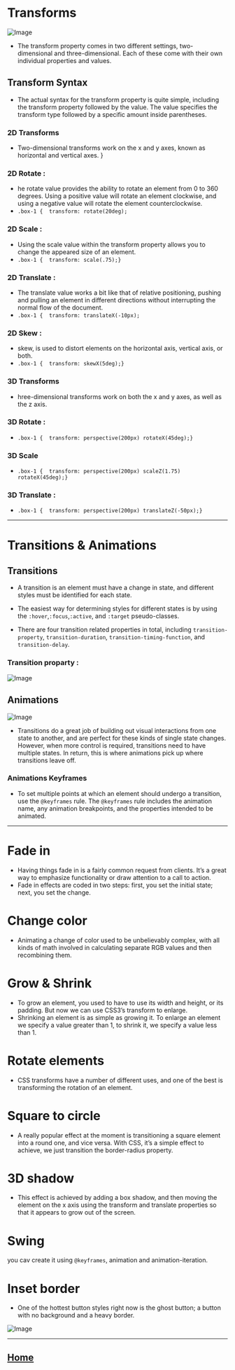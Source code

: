 # Transforms 

![Image](https://www.htmldog.com/figures/transform.png)

* The transform property comes in two different settings, two-dimensional and three-dimensional. Each of these come with their own individual properties and values.

## Transform Syntax
* The actual syntax for the transform property is quite simple, including the transform property followed by the value. The value specifies the transform type followed by a specific amount inside parentheses.

### 2D Transforms 
* Two-dimensional transforms work on the x and y axes, known as horizontal and vertical axes. 
}


### 2D Rotate :
* he rotate value provides the ability to rotate an element from 0 to 360 degrees. Using a positive value will rotate an element clockwise, and using a negative value will rotate the element counterclockwise.
* `.box-1 {  transform: rotate(20deg);`

### 2D Scale :
* Using the scale value within the transform property allows you to change the appeared size of an element. 
* `.box-1 {  transform: scale(.75);}`

### 2D Translate :
* The translate value works a bit like that of relative positioning, pushing and pulling an element in different directions without interrupting the normal flow of the document.
* `.box-1 {  transform: translateX(-10px);`

### 2D Skew :
* skew, is used to distort elements on the horizontal axis, vertical axis, or both. 
* `.box-1 {  transform: skewX(5deg);}`

### 3D Transforms
* hree-dimensional transforms work on both the x and y axes, as well as the z axis. 

### 3D Rotate :
* `.box-1 {  transform: perspective(200px) rotateX(45deg);}`
### 3D Scale
* `.box-1 {  transform: perspective(200px) scaleZ(1.75) rotateX(45deg);}`
### 3D Translate : 
* `.box-1 {  transform: perspective(200px) translateZ(-50px);}`

**************************************************
# Transitions & Animations
## Transitions 
* A transition is an element must have a change in state, and different styles must be identified for each state.
* The easiest way for determining styles for different states is by using the `:hover`,`:focus`,`:active`, and `:target` pseudo-classes.

* There are four transition related properties in total, including `transition-property`, `transition-duration`, `transition-timing-function`, and `transition-delay`.
### Transition proparty :
![Image](https://www.educative.io/api/edpresso/shot/5230996540620800/image/5980796563226624)

## Animations 
![Image](https://hackernoon.com/drafts/x84g2geg.png)

* Transitions do a great job of building out visual interactions from one state to another, and are perfect for these kinds of single state changes. However, when more control is required, transitions need to have multiple states. In return, this is where animations pick up where transitions leave off.
### Animations Keyframes

* To set multiple points at which an element should undergo a transition, use the `@keyframes` rule. The `@keyframes` rule includes the animation name, any animation breakpoints, and the properties intended to be animated.

************************************
# Fade in 

* Having things fade in is a fairly common request from clients. It’s a great way to emphasize functionality or draw attention to a call to action.
* Fade in effects are coded in two steps: first, you set the initial state; next, you set the change.

# Change color 

* Animating a change of color used to be unbelievably complex, with all kinds of math involved in calculating separate RGB values and then recombining them.

# Grow & Shrink 

* To grow an element, you used to have to use its width and height, or its padding. But now we can use CSS3’s transform to enlarge.
* Shrinking an element is as simple as growing it. To enlarge an element we specify a value greater than 1, to shrink it, we specify a value less than 1.

# Rotate elements

* CSS transforms have a number of different uses, and one of the best is transforming the rotation of an element. 

# Square to circle 

* A really popular effect at the moment is transitioning a square element into a round one, and vice versa. With CSS, it’s a simple effect to achieve, we just transition the border-radius property.

# 3D shadow
* This effect is achieved by adding a box shadow, and then moving the element on the x axis using the transform and translate properties so that it appears to grow out of the screen.

# Swing 
you cav create  it using `@keyframes`, animation and animation-iteration.

# Inset border
* One of the hottest button styles right now is the ghost button; a button with no background and a heavy border. 

![Image](https://cssanimation.rocks/images/posts/transitions-animations/transitions-animations.gif)



*****************************************************************

## [ Home ](https://reem-alqurm.github.io/ReadingNotes/)
